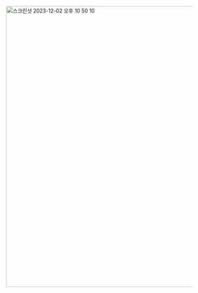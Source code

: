 <img width="759" alt="스크린샷 2023-12-02 오후 10 50 10" src="https://github.com/SungaHwang/BioNER-Abbrev/assets/74399508/2031713b-1a5e-4d76-a9f2-44ff836076e1">
